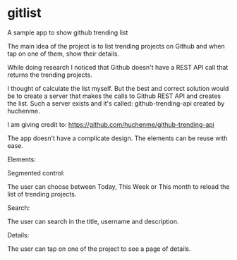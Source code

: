# gitlist

A sample app to show github trending list

The main idea of the project is to list trending projects on Github and when tap on one of them, show their details.

While doing research I noticed that Github doesn't have a REST API call that returns the trending projects.

I thought of calculate the list myself. But the best and correct solution would be to create a server that makes the calls to Github REST API and creates the list. Such a server exists and it's called: github-trending-api created by huchenme.

I am giving credit to: https://github.com/huchenme/github-trending-api

The app doesn't have a complicate design. The elements can be reuse with ease.

Elements:

Segmented control: 

The user can choose between Today, This Week or This month to reload the list of trending projects.

Search: 

The user can search in the title, username and description.

Details: 

The user can tap on one of the project to see a page of details.


